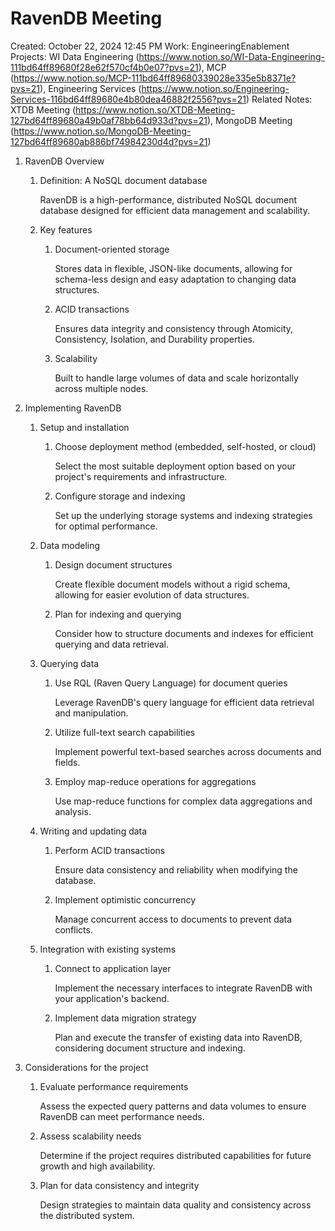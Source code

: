 # RavenDB Meeting

Created: October 22, 2024 12:45 PM
Work: EngineeringEnablement
Projects: WI Data Engineering (https://www.notion.so/WI-Data-Engineering-111bd64ff89680f28e62f570cf4b0e07?pvs=21), MCP (https://www.notion.so/MCP-111bd64ff89680339028e335e5b8371e?pvs=21), Engineering Services (https://www.notion.so/Engineering-Services-116bd64ff89680e4b80dea46882f2556?pvs=21)
Related Notes: XTDB Meeting (https://www.notion.so/XTDB-Meeting-127bd64ff89680a49b0af78bb64d933d?pvs=21), MongoDB Meeting (https://www.notion.so/MongoDB-Meeting-127bd64ff89680ab886bf74984230d4d?pvs=21)

1. RavenDB Overview
    1. Definition: A NoSQL document database
        
        RavenDB is a high-performance, distributed NoSQL document database designed for efficient data management and scalability.
        
    2. Key features
        1. Document-oriented storage
            
            Stores data in flexible, JSON-like documents, allowing for schema-less design and easy adaptation to changing data structures.
            
        2. ACID transactions
            
            Ensures data integrity and consistency through Atomicity, Consistency, Isolation, and Durability properties.
            
        3. Scalability
            
            Built to handle large volumes of data and scale horizontally across multiple nodes.
            
2. Implementing RavenDB
    1. Setup and installation
        1. Choose deployment method (embedded, self-hosted, or cloud)
            
            Select the most suitable deployment option based on your project's requirements and infrastructure.
            
        2. Configure storage and indexing
            
            Set up the underlying storage systems and indexing strategies for optimal performance.
            
    2. Data modeling
        1. Design document structures
            
            Create flexible document models without a rigid schema, allowing for easier evolution of data structures.
            
        2. Plan for indexing and querying
            
            Consider how to structure documents and indexes for efficient querying and data retrieval.
            
    3. Querying data
        1. Use RQL (Raven Query Language) for document queries
            
            Leverage RavenDB's query language for efficient data retrieval and manipulation.
            
        2. Utilize full-text search capabilities
            
            Implement powerful text-based searches across documents and fields.
            
        3. Employ map-reduce operations for aggregations
            
            Use map-reduce functions for complex data aggregations and analysis.
            
    4. Writing and updating data
        1. Perform ACID transactions
            
            Ensure data consistency and reliability when modifying the database.
            
        2. Implement optimistic concurrency
            
            Manage concurrent access to documents to prevent data conflicts.
            
    5. Integration with existing systems
        1. Connect to application layer
            
            Implement the necessary interfaces to integrate RavenDB with your application's backend.
            
        2. Implement data migration strategy
            
            Plan and execute the transfer of existing data into RavenDB, considering document structure and indexing.
            
3. Considerations for the project
    1. Evaluate performance requirements
        
        Assess the expected query patterns and data volumes to ensure RavenDB can meet performance needs.
        
    2. Assess scalability needs
        
        Determine if the project requires distributed capabilities for future growth and high availability.
        
    3. Plan for data consistency and integrity
        
        Design strategies to maintain data quality and consistency across the distributed system.